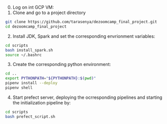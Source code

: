 0. Log on int GCP VM:
1. Clone and go to a project directory
```bash
git clone https://github.com/tarasenya/dezoomcamp_final_project.git
cd dezoomcamp_final_project
```
2. Install JDK, Spark and set the corresponding envrionment variables:
```bash
cd scripts
bash install_spark.sh
source ~/.bashrc
```   
3. Create the corresponding python environment:
```bash
cd ..
export PYTHONPATH="${PYTHONPATH}:$(pwd)"
pipenv install --deploy
pipenv shell
```
4. Start prefect server, deploying the ocrresponding pipelines and starting the initialization pipeline by:

```bash
cd scripts
bash prefect_script.sh
```